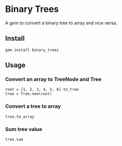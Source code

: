 # Binary Trees

A gem to convert a binary tree to array and vice versa.

## Install
```
gem install binary_trees
```

## Usage

### Convert an array to TreeNode and Tree
```
root = [1, 2, 3, 4, 5, 6].to_tree
tree = Tree.new(root)
```

### Convert a tree to array
```
tree.to_array
```
### Sum tree value
```
tree.sum
```